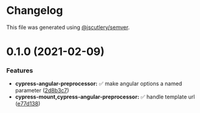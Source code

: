 # Changelog

This file was generated using [@jscutlery/semver](https://github.com/jscutlery/semver).

# 0.1.0 (2021-02-09)


### Features

* **cypress-angular-preprocessor:** ✅ make angular options a named parameter ([2d8b3c7](https://github.com/jscutlery/test-utils/commit/2d8b3c793b25a1b67c7f2477e4933312388a90bd))
* **cypress-mount,cypress-angular-preprocessor:** ✅ handle template url ([e77d138](https://github.com/jscutlery/test-utils/commit/e77d13870124b87583abcf363c5b786a2a8635f5))
